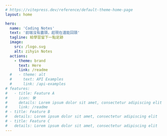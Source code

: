 ```yaml
---
# https://vitepress.dev/reference/default-theme-home-page
layout: home

hero:
  name: 'Coding Notes'
  text: '前端沒有盡頭，趁現在還能回頭'
  tagline: 給學習留下一點足跡
  image:
    src: /logo.svg
    alt: zihyin Notes
  actions:
    - theme: brand
      text: Here
      link: /readme
  #   - theme: alt
  #     text: API Examples
  #     link: /api-examples
# features:
#   - title: Feature A
#     icon: 🛠️
#     details: Lorem ipsum dolor sit amet, consectetur adipiscing elit
#     link: /readme
# - title: Feature B
#   details: Lorem ipsum dolor sit amet, consectetur adipiscing elit
# - title: Feature C
#   details: Lorem ipsum dolor sit amet, consectetur adipiscing elit
---
```

